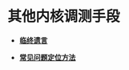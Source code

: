 # 其他内核调测手段<a name="ZH-CN_TOPIC_0000001173169005"></a>

-   **[临终遗言](kernel-small-debug-trace-other-lastwords.md)**  

-   **[常见问题定位方法](kernel-small-debug-trace-other-faqs.md)**  


